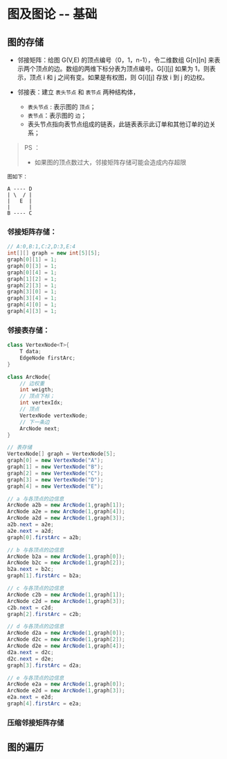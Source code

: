 # 图及图论 -- 基础

## 图的存储

- 邻接矩阵：给图 G(V,E) 的顶点编号（0，1，n-1），令二维数组 G[n][n] 来表示两个顶点的边。数组的两维下标分表为顶点编号。G[i][j] 如果为 1，则表示，顶点 i 和 j 之间有变。如果是有权图，则 G[i][j] 存放 i 到 j 的边权。

- 邻接表：建立 `表头节点` 和 `表节点` 两种结构体，
	- `表头节点` : 表示图的 `顶点`；
	- `表节点`：表示图的 `边`；
	- 表头节点指向表节点组成的链表，此链表表示此订单和其他订单的边关系；

> PS ： 
> 
> - 如果图的顶点数过大，邻接矩阵存储可能会造成内存超限


```
图如下：

A ---- D
| \  / |
|   E  |
|      |
B ---- C
```


### 邻接矩阵存储：

```java
// A:0,B:1,C:2,D:3,E:4
int[][] graph = new int[5][5];
graph[0][1] = 1;
graph[0][3] = 1;
graph[0][4] = 1;
graph[1][2] = 1;
graph[2][3] = 1;
graph[3][0] = 1;
graph[3][4] = 1;
graph[4][0] = 1;
graph[4][3] = 1;

```

### 邻接表存储：

```java
class VertexNode<T>{
	T data;
	EdgeNode firstArc;
}

class ArcNode{
	// 边权重
	int weigth;
	// 顶点下标；
	int vertexIdx;
	// 顶点
	VertexNode vertexNode;
	// 下一条边
	ArcNode next;
}

// 表存储
VertexNode[] graph = VertexNode[5];
graph[0] = new VertexNode("A");
graph[1] = new VertexNode("B");
graph[2] = new VertexNode("C");
graph[3] = new VertexNode("D");
graph[4] = new VertexNode("E");

// a 与各顶点的边信息
ArcNode a2b = new ArcNode(1,graph[1]);
ArcNode a2e = new ArcNode(1,graph[4]);
ArcNode a2d = new ArcNode(1,graph[3]);
a2b.next = a2e;
a2e.next = a2d;
graph[0].firstArc = a2b;

// b 与各顶点的边信息
ArcNode b2a = new ArcNode(1,graph[0]);
ArcNode b2c = new ArcNode(1,graph[2]);
b2a.next = b2c;
graph[1].firstArc = b2a;

// c 与各顶点的边信息
ArcNode c2b = new ArcNode(1,graph[1]);
ArcNode c2d = new ArcNode(1,graph[3]);
c2b.next = c2d;
graph[2].firstArc = c2b;

// d 与各顶点的边信息
ArcNode d2a = new ArcNode(1,graph[0]);
ArcNode d2c = new ArcNode(1,graph[2]);
ArcNode d2e = new ArcNode(1,graph[4]);
d2a.next = d2c;
d2c.next = d2e;
graph[3].firstArc = d2a;

// e 与各顶点的边信息
ArcNode e2a = new ArcNode(1,graph[0]);
ArcNode e2d = new ArcNode(1,graph[3]);
e2a.next = e2d;
graph[4].firstArc = e2a;

```


### 压缩邻接矩阵存储


## 图的遍历

